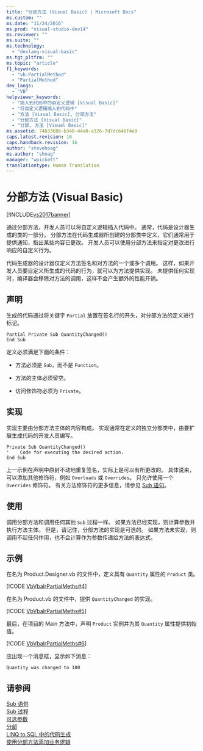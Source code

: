 ```yaml
---
title: "分部方法 (Visual Basic) | Microsoft Docs"
ms.custom: ""
ms.date: "11/24/2016"
ms.prod: "visual-studio-dev14"
ms.reviewer: ""
ms.suite: ""
ms.technology: 
  - "devlang-visual-basic"
ms.tgt_pltfrm: ""
ms.topic: "article"
f1_keywords: 
  - "vb.PartialMethod"
  - "PartialMethod"
dev_langs: 
  - "VB"
helpviewer_keywords: 
  - "插入到代码中的自定义逻辑 [Visual Basic]"
  - "将自定义逻辑插入到代码中"
  - "方法 [Visual Basic], 分部方法"
  - "分部方法 [Visual Basic]"
  - "分部, 方法 [Visual Basic]"
ms.assetid: 74b3368b-b348-44a0-a326-7d7dc646f4e9
caps.latest.revision: 16
caps.handback.revision: 16
author: "stevehoag"
ms.author: "shoag"
manager: "wpickett"
translationtype: Human Translation
---
```

# 分部方法 (Visual Basic)
[!INCLUDE[vs2017banner](../../../../csharp/includes/vs2017banner.md)]

通过分部方法，开发人员可以将自定义逻辑插入代码中。  通常，代码是设计器生成的类的一部分。  分部方法在代码生成器所创建的分部类中定义，它们通常用于提供通知，指出某些内容已更改。  开发人员可以使用分部方法来指定对更改进行响应的自定义行为。  
  
 代码生成器的设计器仅定义方法签名和对方法的一个或多个调用。  这样，如果开发人员要自定义所生成的代码的行为，就可以为方法提供实现。  未提供任何实现时，编译器会移除对方法的调用，这样不会产生额外的性能开销。  
  
## 声明  
 生成的代码通过将关键字 `Partial` 放置在签名行的开头，对分部方法的定义进行标记。  
  
```vb#  
Partial Private Sub QuantityChanged()  
End Sub  
```  
  
 定义必须满足下面的条件：  
  
-   方法必须是 `Sub`，而不是 `Function`。  
  
-   方法的主体必须留空。  
  
-   访问修饰符必须为 `Private`。  
  
## 实现  
 实现主要由分部方法主体的内容构成。  实现通常在定义的独立分部类中，由要扩展生成代码的开发人员编写。  
  
```vb#  
Private Sub QuantityChanged()  
'    Code for executing the desired action.  
End Sub  
```  
  
 上一示例在声明中原封不动地重复签名，实际上是可以有所更改的。  具体说来，可以添加其他修饰符，例如 `Overloads` 或 `Overrides`。  只允许使用一个 `Overrides` 修饰符。  有关方法修饰符的更多信息，请参见 [Sub 语句](../../../../visual-basic/language-reference/statements/sub-statement.md)。  
  
## 使用  
 调用分部方法和调用任何其他 `Sub` 过程一样。  如果方法已经实现，则计算参数并执行方法主体。  但是，请记住，分部方法的实现是可选的。  如果方法未实现，则调用不起任何作用，也不会计算作为参数传递给方法的表达式。  
  
## 示例  
 在名为 Product.Designer.vb 的文件中，定义具有 `Quantity` 属性的 `Product` 类。  
  
 [!CODE [VbVbalrPartialMeths#4](../CodeSnippet/VS_Snippets_VBCSharp/VbVbalrPartialMeths#4)]  
  
 在名为 Product.vb 的文件中，提供 `QuantityChanged` 的实现。  
  
 [!CODE [VbVbalrPartialMeths#5](../CodeSnippet/VS_Snippets_VBCSharp/VbVbalrPartialMeths#5)]  
  
 最后，在项目的 Main 方法中，声明 `Product` 实例并为其 `Quantity` 属性提供初始值。  
  
 [!CODE [VbVbalrPartialMeths#6](../CodeSnippet/VS_Snippets_VBCSharp/VbVbalrPartialMeths#6)]  
  
 应出现一个消息框，显示如下消息：  
  
 `Quantity was changed to 100`  
  
## 请参阅  
 [Sub 语句](../../../../visual-basic/language-reference/statements/sub-statement.md)   
 [Sub 过程](../../../../visual-basic/programming-guide/language-features/procedures/sub-procedures.md)   
 [可选参数](../../../../visual-basic/programming-guide/language-features/procedures/optional-parameters.md)   
 [分部](../../../../visual-basic/language-reference/modifiers/partial.md)   
 [LINQ to SQL 中的代码生成](../Topic/Code%20Generation%20in%20LINQ%20to%20SQL.md)   
 [使用分部方法添加业务逻辑](../Topic/Adding%20Business%20Logic%20By%20Using%20Partial%20Methods.md)